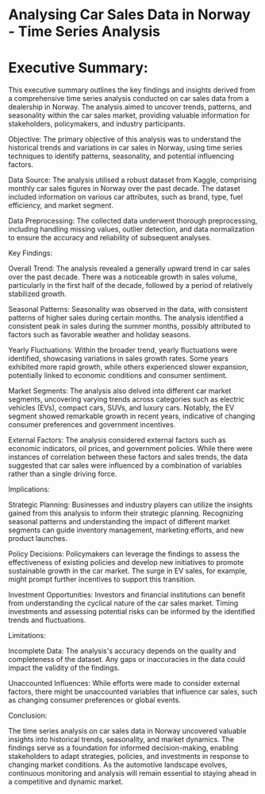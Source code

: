# Analysing Car Sales Data in Norway - Time Series Analysis
# Executive Summary:

This executive summary outlines the key findings and insights derived from a comprehensive time series analysis conducted on car sales data from a dealership in Norway. The analysis aimed to uncover trends, patterns, and seasonality within the car sales market, providing valuable information for stakeholders, policymakers, and industry participants.

Objective:
The primary objective of this analysis was to understand the historical trends and variations in car sales in Norway, using time series techniques to identify patterns, seasonality, and potential influencing factors.

Data Source:
The analysis utilised a robust dataset from Kaggle, comprising monthly car sales figures in Norway over the past decade. The dataset included information on various car attributes, such as brand, type, fuel efficiency, and market segment.

Data Preprocessing: 
The collected data underwent thorough preprocessing, including handling missing values, outlier detection, and data normalization to ensure the accuracy and reliability of subsequent analyses.

Key Findings:

Overall Trend:
The analysis revealed a generally upward trend in car sales over the past decade. There was a noticeable growth in sales volume, particularly in the first half of the decade, followed by a period of relatively stabilized growth.

Seasonal Patterns:
Seasonality was observed in the data, with consistent patterns of higher sales during certain months. The analysis identified a consistent peak in sales during the summer months, possibly attributed to factors such as favorable weather and holiday seasons.

Yearly Fluctuations:
Within the broader trend, yearly fluctuations were identified, showcasing variations in sales growth rates. Some years exhibited more rapid growth, while others experienced slower expansion, potentially linked to economic conditions and consumer sentiment.

Market Segments:
The analysis also delved into different car market segments, uncovering varying trends across categories such as electric vehicles (EVs), compact cars, SUVs, and luxury cars. Notably, the EV segment showed remarkable growth in recent years, indicative of changing consumer preferences and government incentives.

External Factors:
The analysis considered external factors such as economic indicators, oil prices, and government policies. While there were instances of correlation between these factors and sales trends, the data suggested that car sales were influenced by a combination of variables rather than a single driving force.

Implications:

Strategic Planning:
Businesses and industry players can utilize the insights gained from this analysis to inform their strategic planning. Recognizing seasonal patterns and understanding the impact of different market segments can guide inventory management, marketing efforts, and new product launches.

Policy Decisions:
Policymakers can leverage the findings to assess the effectiveness of existing policies and develop new initiatives to promote sustainable growth in the car market. The surge in EV sales, for example, might prompt further incentives to support this transition.

Investment Opportunities:
Investors and financial institutions can benefit from understanding the cyclical nature of the car sales market. Timing investments and assessing potential risks can be informed by the identified trends and fluctuations.

Limitations:

Incomplete Data:
The analysis's accuracy depends on the quality and completeness of the dataset. Any gaps or inaccuracies in the data could impact the validity of the findings.

Unaccounted Influences:
While efforts were made to consider external factors, there might be unaccounted variables that influence car sales, such as changing consumer preferences or global events.

Conclusion:

The time series analysis on car sales data in Norway uncovered valuable insights into historical trends, seasonality, and market dynamics. The findings serve as a foundation for informed decision-making, enabling stakeholders to adapt strategies, policies, and investments in response to changing market conditions. As the automotive landscape evolves, continuous monitoring and analysis will remain essential to staying ahead in a competitive and dynamic market.
